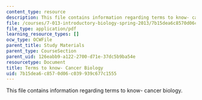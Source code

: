 ```yaml
---
content_type: resource
description: This file contains information regarding terms to know- cancer biology.
file: /courses/7-013-introductory-biology-spring-2013/7b15dea6c8570d06c039939c677c1555_MIT7_013S13_CancerBiolog.pdf
file_type: application/pdf
learning_resource_types: []
ocw_type: OCWFile
parent_title: Study Materials
parent_type: CourseSection
parent_uid: 126eabb9-a122-2700-d71e-37dc5b9ba54e
resourcetype: Document
title: Terms to know- Cancer Biology
uid: 7b15dea6-c857-0d06-c039-939c677c1555
---
```

This file contains information regarding terms to know- cancer biology.

